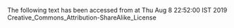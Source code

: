 The following text has been accessed from at Thu Aug 8 22:52:00 IST 2019
Creative_Commons_Attribution-ShareAlike_License
